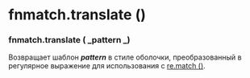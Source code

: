 # fnmatch.translate ()

### fnmatch.translate ( _pattern _)

Возвращает шаблон _**pattern**_ в стиле оболочки, преобразованный в регулярное выражение для использования с [re.match ()](../../obrabotka-teksta/re/sostavlyayushie-modulya/re.match.md).
